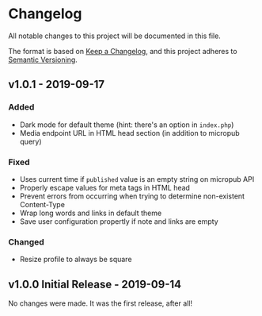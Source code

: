 # Changelog

All notable changes to this project will be documented in this file.

The format is based on [Keep a Changelog](https://keepachangelog.com/en/1.0.0/),
and this project adheres to [Semantic Versioning](https://semver.org/spec/v2.0.0.html).

## v1.0.1 - 2019-09-17

### Added

* Dark mode for default theme (hint: there's an option in `index.php`)
* Media endpoint URL in HTML head section (in addition to micropub query)

### Fixed

* Uses current time if `published` value is an empty string on micropub API
* Properly escape values for meta tags in HTML head
* Prevent errors from occurring when trying to determine non-existent
  Content-Type
* Wrap long words and links in default theme
* Save user configuration propertly if note and links are empty

### Changed

* Resize profile to always be square

## v1.0.0 Initial Release - 2019-09-14

No changes were made. It was the first release, after all!
